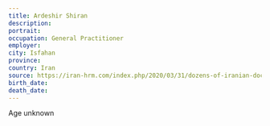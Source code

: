 ```yaml
---
title: Ardeshir Shiran
description: 
portrait: 
occupation: General Practitioner
employer: 
city: Isfahan
province: 
country: Iran
source: https://iran-hrm.com/index.php/2020/03/31/dozens-of-iranian-doctors-died-during-irans-coronavirus-crisis/
birth_date: 
death_date: 
---
```


Age unknown